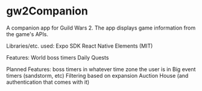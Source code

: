 # gw2Companion

A companion app for Guild Wars 2. The app displays game information from the game's APIs.

Libraries/etc. used:
Expo SDK
React Native Elements (MIT)

Features:
World boss timers
Daily Quests


Planned Features:
boss timers in whatever time zone the user is in
Big event timers (sandstorm, etc)
Filtering based on expansion
Auction House (and authentication that comes with it)
